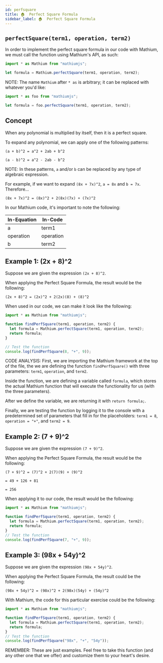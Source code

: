 ```yaml
---
id: perfsquare
title: 🏠  Perfect Square Formula
sidebar_label: 🏠  Perfect Square Formula
---
```


## `perfectSquare(term1, operation, term2)`

In order to implement the perfect square formula in our code with Mathium, we must call the function using Mathium's API, as such:

```ts
import * as Mathium from "mathiumjs";

let formula = Mathium.perfectSquare(term1, operation, term2);
```

NOTE: The name `Mathium` after `* as` is arbitrary; it can be replaced with whatever you'd like:

```ts
import * as foo from "mathiumjs";

let formula = foo.perfectSquare(term1, operation, term2);
```

## Concept

When any polynomial is multiplied by itself, then it is a perfect square.

To expand any polynomial, we can apply one of the following patterns:

```
(a + b)^2 = a^2 + 2ab + b^2

(a - b)^2 = a^2 - 2ab - b^2
```

NOTE: In these patterns, `a` and/or `b` can be replaced by any type of algebraic expression.

For example, if we want to expand `(8x + 7x)^2`, `a = 8x` and `b = 7x`. Therefore...

```
(8x + 7x)^2 = (8x)^2 + 2(8x)(7x) + (7x)^2
```

In our Mathium code, it's important to note the following:

| In-Equation | In-Code   |
| ----------- | --------- |
| a           | term1     |
| operation   | operation |
| b           | term2     |

## Example 1: (2x + 8)^2

Suppose we are given the expression `(2x + 8)^2`.

When applying the Perfect Square Formula, the result would be the following:

```
(2x + 8)^2 = (2x)^2 + 2(2x)(8) + (8)^2
```

When used in our code, we can make it look like the following:

```ts
import * as Mathium from "mathiumjs";

function findPerfSquare(term1, operation, term2) {
  let formula = Mathium.perfectSquare(term1, operation, term2);
  return formula;
}

// Test the function
console.log(findPerfSquare(8, "+", 9));
```

CODE ANALYSIS: First, we are importing the Mathium framework at the top of the file, the we are defining the function `findPerfSquare()` with three parameters: `term1`, `operation`, and `term2`.

Inside the function, we are defining a variable called `formula`, which stores the actual Mathium function that will execute the functionality for us (with the three parameters).

After we define the variable, we are returning it with `return formula;`.

Finally, we are testing the function by logging it to the console with a predetermined set of parameters that fill in for the placeholders: `term1 = 8`, `operation = "+"`, and `term2 = 9`.

## Example 2: (7 + 9)^2

Suppose we are given the expression `(7 + 9)^2`.

When applying the Perfect Square Formula, the result would be the following:

```
(7 + 9)^2 = (7)^2 + 2(7)(9) + (9)^2

= 49 + 126 + 81

= 256
```

When applying it to our code, the result would be the following:

```ts
import * as Mathium from "mathiumjs";

function findPerfSquare(term1, operation, term2) {
  let formula = Mathium.perfectSquare(term1, operation, term2);
  return formula;
}
// Test the function
console.log(findPerfSquare(7, "+", 9));
```

## Example 3: (98x + 54y)^2

Suppose we are given the expression `(98x + 54y)^2`.

When applying the Perfect Square Formula, the result could be the following:

```
(98x + 54y)^2 = (98x)^2 + 2(98x)(54y) + (54y)^2
```

With Mathium, the code for this particular exercise could be the following:

```ts
import * as Mathium from "mathiumjs";

function findPerfSquare(term1, operation, term2) {
  let formula = Mathium.perfectSquare(term1, operation, term2);
  return formula;
}
// Test the function
console.log(findPerfSquare("98x", "+", "54y"));
```

REMEMBER: These are just examples. Feel free to take this function (and any other one that we offer) and customize them to your heart's desire.
